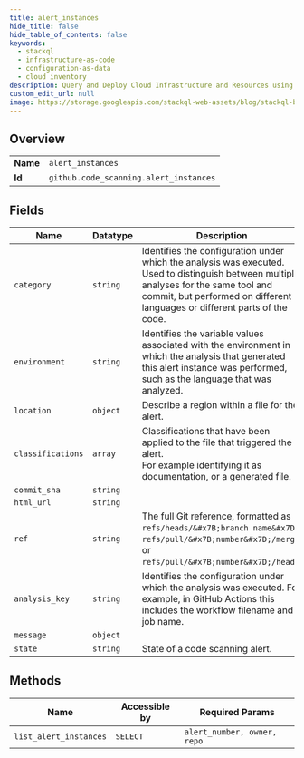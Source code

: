 ```yaml
---
title: alert_instances
hide_title: false
hide_table_of_contents: false
keywords:
  - stackql
  - infrastructure-as-code
  - configuration-as-data
  - cloud inventory
description: Query and Deploy Cloud Infrastructure and Resources using SQL
custom_edit_url: null
image: https://storage.googleapis.com/stackql-web-assets/blog/stackql-blog-post-featured-image.png
---
```

  
    

## Overview
<table><tbody>
<tr><td><b>Name</b></td><td><code>alert_instances</code></td></tr>
<tr><td><b>Id</b></td><td><code>github.code_scanning.alert_instances</code></td></tr>
</tbody></table>

## Fields
| Name | Datatype | Description |
| ---- | -------- | ----------- |
| `category` | `string` | Identifies the configuration under which the analysis was executed. Used to distinguish between multiple analyses for the same tool and commit, but performed on different languages or different parts of the code. |
| `environment` | `string` | Identifies the variable values associated with the environment in which the analysis that generated this alert instance was performed, such as the language that was analyzed. |
| `location` | `object` | Describe a region within a file for the alert. |
| `classifications` | `array` | Classifications that have been applied to the file that triggered the alert.<br />For example identifying it as documentation, or a generated file. |
| `commit_sha` | `string` |  |
| `html_url` | `string` |  |
| `ref` | `string` | The full Git reference, formatted as `refs/heads/&#x7B;branch name&#x7D;`,<br />`refs/pull/&#x7B;number&#x7D;/merge`, or `refs/pull/&#x7B;number&#x7D;/head`. |
| `analysis_key` | `string` | Identifies the configuration under which the analysis was executed. For example, in GitHub Actions this includes the workflow filename and job name. |
| `message` | `object` |  |
| `state` | `string` | State of a code scanning alert. |
## Methods
| Name | Accessible by | Required Params |
| ---- | ------------- | --------------- |
| `list_alert_instances` | `SELECT` | `alert_number, owner, repo` |
